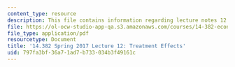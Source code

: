 ```yaml
---
content_type: resource
description: This file contains information regarding lecture notes 12.
file: https://ol-ocw-studio-app-qa.s3.amazonaws.com/courses/14-382-econometrics-spring-2017/797fa3bf36a71ad7b733034b3f49161c_MIT14_382S17_lec12.pdf
file_type: application/pdf
resourcetype: Document
title: '14.382 Spring 2017 Lecture 12: Treatment Effects'
uid: 797fa3bf-36a7-1ad7-b733-034b3f49161c
---
```


